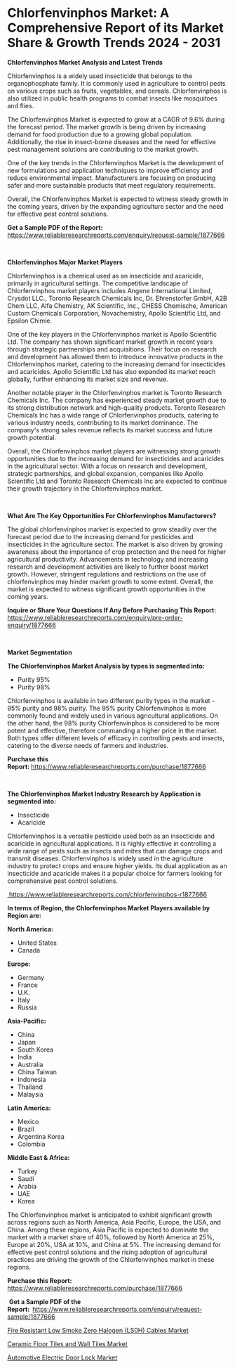 <p><h1>Chlorfenvinphos Market: A Comprehensive Report of its Market Share & Growth Trends 2024 - 2031</h1></p><p><strong>Chlorfenvinphos Market Analysis and Latest Trends</strong></p>
<p><p>Chlorfenvinphos is a widely used insecticide that belongs to the organophosphate family. It is commonly used in agriculture to control pests on various crops such as fruits, vegetables, and cereals. Chlorfenvinphos is also utilized in public health programs to combat insects like mosquitoes and flies.</p><p>The Chlorfenvinphos Market is expected to grow at a CAGR of 9.6% during the forecast period. The market growth is being driven by increasing demand for food production due to a growing global population. Additionally, the rise in insect-borne diseases and the need for effective pest management solutions are contributing to the market growth.</p><p>One of the key trends in the Chlorfenvinphos Market is the development of new formulations and application techniques to improve efficiency and reduce environmental impact. Manufacturers are focusing on producing safer and more sustainable products that meet regulatory requirements.</p><p>Overall, the Chlorfenvinphos Market is expected to witness steady growth in the coming years, driven by the expanding agriculture sector and the need for effective pest control solutions.</p></p>
<p><strong>Get a Sample PDF of the Report:&nbsp;</strong> <a href="https://www.reliableresearchreports.com/enquiry/request-sample/1877666">https://www.reliableresearchreports.com/enquiry/request-sample/1877666</a></p>
<p>&nbsp;</p>
<p><strong>Chlorfenvinphos Major Market Players</strong></p>
<p><p>Chlorfenvinphos is a chemical used as an insecticide and acaricide, primarily in agricultural settings. The competitive landscape of Chlorfenvinphos market players includes Angene International Limited, Crysdot LLC., Toronto Research Chemicals Inc, Dr. Ehrenstorfer GmbH, A2B Chem LLC, Alfa Chemistry, AK Scientific, Inc., CHESS Chemische, American Custom Chemicals Corporation, Novachemistry, Apollo Scientific Ltd, and Epsilon Chimie.</p><p>One of the key players in the Chlorfenvinphos market is Apollo Scientific Ltd. The company has shown significant market growth in recent years through strategic partnerships and acquisitions. Their focus on research and development has allowed them to introduce innovative products in the Chlorfenvinphos market, catering to the increasing demand for insecticides and acaricides. Apollo Scientific Ltd has also expanded its market reach globally, further enhancing its market size and revenue.</p><p>Another notable player in the Chlorfenvinphos market is Toronto Research Chemicals Inc. The company has experienced steady market growth due to its strong distribution network and high-quality products. Toronto Research Chemicals Inc has a wide range of Chlorfenvinphos products, catering to various industry needs, contributing to its market dominance. The company's strong sales revenue reflects its market success and future growth potential.</p><p>Overall, the Chlorfenvinphos market players are witnessing strong growth opportunities due to the increasing demand for insecticides and acaricides in the agricultural sector. With a focus on research and development, strategic partnerships, and global expansion, companies like Apollo Scientific Ltd and Toronto Research Chemicals Inc are expected to continue their growth trajectory in the Chlorfenvinphos market.</p></p>
<p>&nbsp;</p>
<p><strong>What Are The Key Opportunities For Chlorfenvinphos Manufacturers?</strong></p>
<p><p>The global chlorfenvinphos market is expected to grow steadily over the forecast period due to the increasing demand for pesticides and insecticides in the agriculture sector. The market is also driven by growing awareness about the importance of crop protection and the need for higher agricultural productivity. Advancements in technology and increasing research and development activities are likely to further boost market growth. However, stringent regulations and restrictions on the use of chlorfenvinphos may hinder market growth to some extent. Overall, the market is expected to witness significant growth opportunities in the coming years.</p></p>
<p><strong>Inquire or Share Your Questions If Any Before Purchasing This Report:</strong> <a href="https://www.reliableresearchreports.com/enquiry/pre-order-enquiry/1877666">https://www.reliableresearchreports.com/enquiry/pre-order-enquiry/1877666</a></p>
<p>&nbsp;</p>
<p><strong>Market Segmentation</strong></p>
<p><strong>The Chlorfenvinphos Market Analysis by types is segmented into:</strong></p>
<p><ul><li>Purity 95%</li><li>Purity 98%</li></ul></p>
<p><p>Chlorfenvinphos is available in two different purity types in the market - 95% purity and 98% purity. The 95% purity Chlorfenvinphos is more commonly found and widely used in various agricultural applications. On the other hand, the 98% purity Chlorfenvinphos is considered to be more potent and effective, therefore commanding a higher price in the market. Both types offer different levels of efficacy in controlling pests and insects, catering to the diverse needs of farmers and industries.</p></p>
<p><strong>Purchase this Report:&nbsp;</strong><a href="https://www.reliableresearchreports.com/purchase/1877666">https://www.reliableresearchreports.com/purchase/1877666</a></p>
<p>&nbsp;</p>
<p><strong>The Chlorfenvinphos Market Industry Research by Application is segmented into:</strong></p>
<p><ul><li>Insecticide</li><li>Acaricide</li></ul></p>
<p><p>Chlorfenvinphos is a versatile pesticide used both as an insecticide and acaricide in agricultural applications. It is highly effective in controlling a wide range of pests such as insects and mites that can damage crops and transmit diseases. Chlorfenvinphos is widely used in the agriculture industry to protect crops and ensure higher yields. Its dual application as an insecticide and acaricide makes it a popular choice for farmers looking for comprehensive pest control solutions.</p></p>
<p><a href="https://www.reliableresearchreports.com/chlorfenvinphos-r1877666">&nbsp;https://www.reliableresearchreports.com/chlorfenvinphos-r1877666</a></p>
<p><strong>In terms of Region, the Chlorfenvinphos Market Players available by Region are:</strong></p>
<p>
    <p> <strong> North America: </strong>
        <ul>
            <li>United States</li>
            <li>Canada</li>
        </ul>
        </p> 
    <p> <strong> Europe: </strong>
        <ul>
            <li>Germany</li>
            <li>France</li>
            <li>U.K.</li>
            <li>Italy</li>
            <li>Russia</li>
        </ul>
        </p> 
    <p> <strong> Asia-Pacific: </strong>
        <ul>
            <li>China</li>
            <li>Japan</li>
            <li>South Korea</li>
            <li>India</li>
            <li>Australia</li>
            <li>China Taiwan</li>
            <li>Indonesia</li>
            <li>Thailand</li>
            <li>Malaysia</li>
        </ul>
        </p> 
    <p> <strong> Latin America: </strong>
        <ul>
            <li>Mexico</li>
            <li>Brazil</li>
            <li>Argentina Korea</li>
            <li>Colombia</li>
        </ul>
        </p> 
    <p> <strong> Middle East & Africa: </strong>
        <ul>
            <li>Turkey</li>
            <li>Saudi</li>
            <li>Arabia</li>
            <li>UAE</li>
            <li>Korea</li>
        </ul>
    </p>
    </p>
<p><p>The Chlorfenvinphos market is anticipated to exhibit significant growth across regions such as North America, Asia Pacific, Europe, the USA, and China. Among these regions, Asia Pacific is expected to dominate the market with a market share of 40%, followed by North America at 25%, Europe at 20%, USA at 10%, and China at 5%. The increasing demand for effective pest control solutions and the rising adoption of agricultural practices are driving the growth of the Chlorfenvinphos market in these regions.</p></p>
<p><strong>Purchase this Report: </strong><a href="https://www.reliableresearchreports.com/purchase/1877666">https://www.reliableresearchreports.com/purchase/1877666</a></p>
<p>&nbsp;<strong>Get a Sample PDF of the Report:&nbsp;&nbsp;</strong><a href="https://www.reliableresearchreports.com/enquiry/request-sample/1877666">https://www.reliableresearchreports.com/enquiry/request-sample/1877666</a></p>
<p><strong></strong></p>
<p><p><a href="https://medium.com/@tiannaorton6767/fire-resistant-low-smoke-zero-halogen-ls0h-cables-market-size-is-growing-at-cagr-of-8-8-3ce86e34657f">Fire Resistant Low Smoke Zero Halogen (LS0H) Cables Market</a></p><p><a href="https://medium.com/@jewelmohr52/ceramic-floor-tiles-and-wall-tiles-market-share-size-trends-industry-analysis-report-by-99c9b90f7afc">Ceramic Floor Tiles and Wall Tiles Market</a></p><p><a href="https://medium.com/@fredyconn_73380/future-trends-in-global-automotive-electric-door-lock-market-market-insights-and-analysis-from-f72ee5e8f8ef">Automotive Electric Door Lock Market</a></p></p>